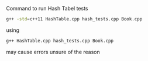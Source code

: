 Command to run Hash Tabel tests

```bash
g++ -std=c++11 HashTable.cpp hash_tests.cpp Book.cpp
```
using 
```bash
g++ HashTable.cpp hash_tests.cpp Book.cpp
```
may cause errors unsure of the reason
